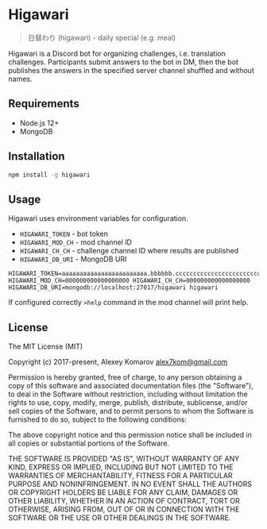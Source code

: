 # Higawari

> 日替わり (higawari) - daily special (e.g. meal)

Higawari is a Discord bot for organizing challenges, i.e. translation challenges. Participants submit answers to the bot in DM, then the bot publishes the answers in the specified server channel shuffled and without names.

## Requirements

* Node.js 12+
* MongoDB

## Installation

```sh
npm install -g higawari
```

## Usage

Higawari uses environment variables for configuration.

* `HIGAWARI_TOKEN` - bot token
* `HIGAWARI_MOD_CH` - mod channel ID
* `HIGAWARI_CH_CH` - challenge channel ID where results are published
* `HIGAWARI_DB_URI` - MongoDB URI

```
HIGAWARI_TOKEN=aaaaaaaaaaaaaaaaaaaaaaaa.bbbbbb.ccccccccccccccccccccccccccc HIGAWARI_MOD_CH=000000000000000000 HIGAWARI_CH_CH=000000000000000000 HIGAWARI_DB_URI=mongodb://localhost:27017/higawari higawari
```

If configured correctly `>help` command in the mod channel will print help.

## License

The MIT License (MIT)

Copyright (c) 2017-present, Alexey Komarov <alex7kom@gmail.com>

Permission is hereby granted, free of charge, to any person obtaining a copy of
this software and associated documentation files (the "Software"), to deal in
the Software without restriction, including without limitation the rights to
use, copy, modify, merge, publish, distribute, sublicense, and/or sell copies of
the Software, and to permit persons to whom the Software is furnished to do so,
subject to the following conditions:

The above copyright notice and this permission notice shall be included in all
copies or substantial portions of the Software.

THE SOFTWARE IS PROVIDED "AS IS", WITHOUT WARRANTY OF ANY KIND, EXPRESS OR
IMPLIED, INCLUDING BUT NOT LIMITED TO THE WARRANTIES OF MERCHANTABILITY, FITNESS
FOR A PARTICULAR PURPOSE AND NONINFRINGEMENT. IN NO EVENT SHALL THE AUTHORS OR
COPYRIGHT HOLDERS BE LIABLE FOR ANY CLAIM, DAMAGES OR OTHER LIABILITY, WHETHER
IN AN ACTION OF CONTRACT, TORT OR OTHERWISE, ARISING FROM, OUT OF OR IN
CONNECTION WITH THE SOFTWARE OR THE USE OR OTHER DEALINGS IN THE SOFTWARE.
